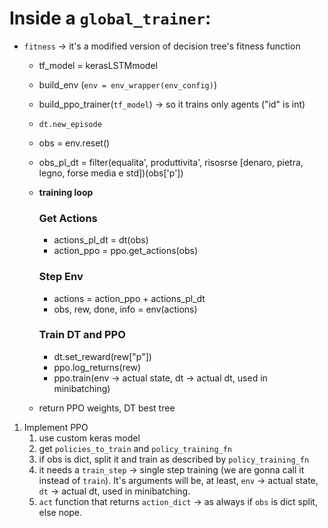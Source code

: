 # Inside a `global_trainer`:
- `fitness` -> it's a modified version of decision tree's fitness function
    - tf_model = kerasLSTMmodel
    - build_env (`env = env_wrapper(env_config)`)
    - build_ppo_trainer(`tf_model`) -> so it trains only agents ("id" is int)
    - `dt.new_episode`
    - obs = env.reset()
    - obs_pl_dt = filter(equalita', produttivita', risosrse [denaro, pietra, legno, forse media e std])(obs['p'])

    - **training loop**
        ### Get Actions
        - actions_pl_dt = dt(obs)
        - action_ppo = ppo.get_actions(obs)

        ### Step Env
        - actions = action_ppo + actions_pl_dt
        - obs, rew, done, info = env(actions)
        
        ### Train DT and PPO
        - dt.set_reward(rew["p"])
        - ppo.log_returns(rew)
        - ppo.train(env -> actual state, dt -> actual dt, used in minibatching)

    - return PPO weights, DT best tree

1. Implement PPO
    1. use custom keras model
    2. get `policies_to_train` and `policy_training_fn` 
    3. if obs is dict, split it and train as described by `policy_training_fn`
    4. it needs a `train_step` -> single step training (we are gonna call it instead of `train`).
    It's arguments will be, at least, `env` -> actual state, `dt` -> actual dt, used in minibatching.
    5. `act` function that returns `action_dict` -> as always if `obs` is dict split, else nope. 